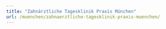 ```yaml
---
title: "Zahnärztliche Tagesklinik Praxis München"
url: /muenchen/zahnaerztliche-tagesklinik-praxis-muenchen/
---
```

